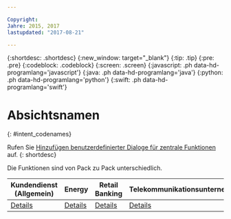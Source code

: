 ```yaml
---

Copyright:
Jahre: 2015, 2017
lastupdated: "2017-08-21"

---
```


{:shortdesc: .shortdesc}
{:new_window: target="_blank"}
{:tip: .tip}
{:pre: .pre}
{:codeblock: .codeblock}
{:screen: .screen}
{:javascript: .ph data-hd-programlang='javascript'}
{:java: .ph data-hd-programlang='java'}
{:python: .ph data-hd-programlang='python'}
{:swift: .ph data-hd-programlang='swift'}

# Absichtsnamen
{: #intent_codenames}

Rufen Sie [Hinzufügen benutzerdefinierter Dialoge für zentrale Funktionen](add-custom-dialog.html) auf.
{: shortdesc}

Die Funktionen sind von Pack zu Pack unterschiedlich.

| Kundendienst (Allgemein) | Energy  | Retail Banking | Telekommunikationsunternehmen   |
|--------------------------|---------|----------------|---------------------------------|
| [Details](intent_codenames_general.html) | [Details](intent_codenames_energy.html) | [Details](intent_codenames_banking.html) | [Details](intent_codenames_telco.html) |
